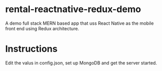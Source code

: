 # rental-reactnative-redux-demo
A demo full stack MERN based app that uss React Native as the mobile front end using Redux architecture.

# Instructions

Edit the valus in config.json, set up MongoDB and get the server started.


